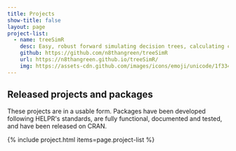```yaml
---
title: Projects
show-title: false
layout: page
project-list:
  - name: treeSimR
    desc: Easy, robust forward simulating decision trees, calculating cost-effectiveness and PSA.
    github: https://github.com/n8thangreen/treeSimR
    url: https://n8thangreen.github.io/treeSimR/
    img: https://assets-cdn.github.com/images/icons/emoji/unicode/1f334.png
---
```


## Released projects and packages
These projects are in a usable form. Packages have been developed following
HELPR's standards, are fully functional, documented and tested, and have been
released on CRAN.

{% include project.html items=page.project-list %}